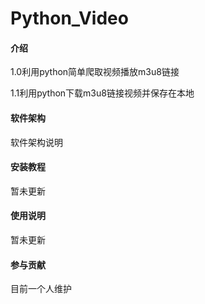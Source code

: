# Python_Video

#### 介绍
1.0利用python简单爬取视频播放m3u8链接
 
1.1利用python下载m3u8链接视频并保存在本地

#### 软件架构
软件架构说明


#### 安装教程

暂未更新

#### 使用说明

暂未更新

#### 参与贡献

目前一个人维护
